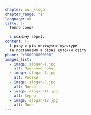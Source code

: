 ```yaml
---
chapter: our_slogan
chapter_range: "1"
language: uk
title: |-
  Тепло сонця

  в кожному зерні.
content: |-
  З року в рік вирощуємо культури
  та постачаємо в різні куточки світу
phone: "+380990000000"
images_list:
  - image: slogan-1.jpg
    alt: Пшеничне поле
  - image: slogan-7.jpg
    alt: Ростки
  - image: slogan-5.jpg
    alt: Полив
  - image: slogan-11.jpg
    alt: Зерно
  - image: slogan-12.jpg
    alt: Поле
---
```

